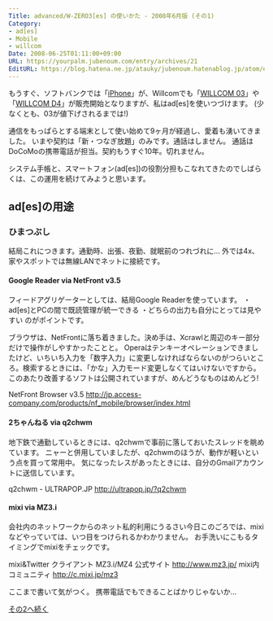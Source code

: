 ```yaml
---
Title: advanced/W-ZERO3[es] の使いかた - 2008年6月版 (その1)
Category:
- ad[es]
- Mobile
- willcom
Date: 2008-06-25T01:11:00+09:00
URL: https://yourpalm.jubenoum.com/entry/archives/21
EditURL: https://blog.hatena.ne.jp/atauky/jubenoum.hatenablog.jp/atom/entry/6653458415120884198
---
```


もうすぐ、ソフトバンクでは「<a href="http://www.apple.com/jp/iphone/?cid=MAR-JP-GOOG-IPHONE">iPhone</a>」が、Willcomでも「<a href="http://www.willcom-inc.com/ja/lineup/ws/020sh/index.html">WILLCOM 03</a>」や「<a href="http://www.willcom-inc.com/ja/lineup/ws/016sh/index.html">WILLCOM D4</a>」が販売開始となりますが、私はad[es]を使いつづけます。
(少なくとも、03が値下げされるまでは!)

通信をもっぱらとする端末として使い始めて9ヶ月が経過し、愛着も湧いてきました。
いまや契約は「新・つなぎ放題」のみです。通話はしません。
通話はDoCoMoの携帯電話が担当。契約もうすぐ10年。切れません。

システム手帳と、スマートフォン(ad[es])の役割分担もこなれてきたのでしばらくは、この運用を続けてみようと思います。
<h2>ad[es]の用途</h2>
<h3>ひまつぶし</h3>
結局これにつきます。通勤時、出張、夜勤、就眠前のつれづれに...
外では4x、家やスポットでは無線LANでネットに接続です。
<h4>Google Reader via NetFront v3.5</h4>
フィードアグリゲーターとしては、結局Google Readerを使っています。
・ad[es]とPCの間で既読管理が統一できる
・どちらの出力も自分にとっては見やすい
のがポイントです。

ブラウザは、NetFrontに落ち着きました。決め手は、Xcrawlと周辺のキー部分だけで操作がしやすかったことと。
Operaはテンキーオペレーションできましたけど、いちいち入力を「数字入力」に変更しなければならないのがつらいところ。検索するときには、「かな」入力モード変更しなくてはいけないですから。
このあたり改善するソフトは公開されていますが、めんどうなものはめんどう!

NetFront Browser v3.5
<a title="NetFront Browser v3.5" href="http://jp.access-company.com/products/nf_mobile/browser/index.html">http://jp.access-company.com/products/nf_mobile/browser/index.html</a>
<h4>2ちゃんねる via q2chwm</h4>
地下鉄で通勤しているときには、q2chwmで事前に落しておいたスレッドを眺めています。
ニャーと併用していましたが、q2chwmのほうが、動作が軽いという点を買って常用中。
気になったレスがあったときには、自分のGmailアカウントに送信しています。

q2chwm - ULTRAPOP.JP
<a title="q2chwm - ULTRAPOP.JP" href="http://ultrapop.jp/?q2chwm">http://ultrapop.jp/?q2chwm</a>
<h4>mixi via MZ3.i</h4>
会社内のネットワークからのネット私的利用にうるさい今日このごろでは、mixiなどやっていては、いつ目をつけられるかわかりません。
お手洗いにこもるタイミングでmixiをチェックです。

mixi&amp;Twitter クライアント MZ3.i/MZ4 公式サイト
<a title="mixi&amp;Twitter クライアント MZ3.i/MZ4 公式サイト" href="http://www.mz3.jp/">http://www.mz3.jp/</a>
mixi内コミュニティ
<a title="http://c.mixi.jp/mz3" href="http://c.mixi.jp/mz3">http://c.mixi.jp/mz3</a>

ここまで書いて気がつく。
携帯電話でもできることばかりじゃないか...

<a href="http://yourpalm.jubenoum.com/2008/06/advancedw-zero3es-%E3%81%AE%E4%BD%BF%E3%81%84%E3%81%8B%E3%81%9F-2008%E5%B9%B46%E6%9C%88%E7%89%88-%E3%81%9D%E3%81%AE2/">その2へ続く</a>
